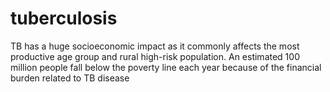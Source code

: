 # tuberculosis
TB has a huge socioeconomic impact as it commonly affects the most productive age group and rural high-risk population. An estimated 100 million people fall below the poverty line each year because of the financial burden related to TB disease
